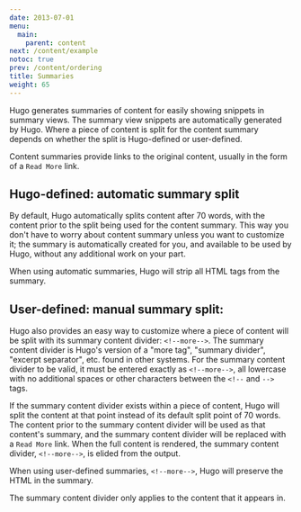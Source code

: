 ```yaml
---
date: 2013-07-01
menu:
  main:
    parent: content
next: /content/example
notoc: true
prev: /content/ordering
title: Summaries
weight: 65
---
```


Hugo generates summaries of content for easily showing snippets in summary views. The summary view snippets are automatically generated by Hugo. Where a piece of content is split for the content summary depends on whether the split is Hugo-defined or user-defined.

Content summaries provide links to the original content, usually in the form of a `Read More` link.

## Hugo-defined: automatic summary split

By default, Hugo automatically splits content after 70 words, with the content prior to the split being used for the content summary. This way you don't have to worry about content summary unless you want to customize it; the summary is automatically created for you, and available to be used by Hugo, without any additional work on your part.

When using automatic summaries, Hugo will strip all HTML tags from the summary.

## User-defined: manual summary split:

Hugo also provides an easy way to customize where a piece of content will be split with its summary content divider: <code>&#60;&#33;&#45;&#45;more&#45;&#45;&#62;</code>. The summary content divider is Hugo's version of a "more tag", "summary divider", "excerpt separator", etc. found in other systems. For the summary content divider to be valid, it must be entered exactly as <code>&#60;&#33;&#45;&#45;more&#45;&#45;&#62;</code>, all lowercase with no additional spaces or other characters between the <code>&#60;&#33;&#45;&#45;</code> and <code>&#45;&#45;&#62;</code> tags.

If the summary content divider exists within a piece of content, Hugo will split the content at that point instead of its default split point of 70 words. The content prior to the summary content divider will be used as that content's summary, and the summary content divider will be replaced with a `Read More` link. When the full content is rendered, the summary content divider, <code>&#60;&#33;&#45;&#45;more&#45;&#45;&#62;</code>, is elided from the output.

When using user-defined summaries, <code>&#60;&#33;&#45;&#45;more&#45;&#45;&#62;</code>, Hugo will preserve the HTML in the summary.

The summary content divider only applies to the content that it appears in.
